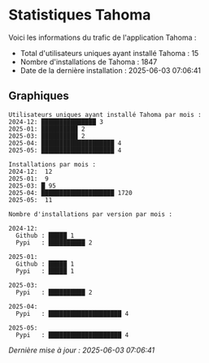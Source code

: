 # Statistiques Tahoma

Voici les informations du trafic de l'application Tahoma :
- Total d'utilisateurs uniques ayant installé Tahoma : 15
- Nombre d'installations de Tahoma : 1847
- Date de la dernière installation : 2025-06-03 07:06:41

## Graphiques
```
Utilisateurs uniques ayant installé Tahoma par mois :
2024-12: ███████████████ 3
2025-01: ██████████ 2
2025-03: ██████████ 2
2025-04: ████████████████████ 4
2025-05: ████████████████████ 4
```

```
Installations par mois :
2024-12:  12
2025-01:  9
2025-03: █ 95
2025-04: ████████████████████ 1720
2025-05:  11
```

```
Nombre d'installations par version par mois :

2024-12:
  Github : █████ 1
  Pypi   : ██████████ 2

2025-01:
  Github : █████ 1
  Pypi   : █████ 1

2025-03:
  Pypi   : ██████████ 2

2025-04:
  Pypi   : ████████████████████ 4

2025-05:
  Pypi   : ████████████████████ 4
```


*Dernière mise à jour : 2025-06-03 07:06:41*
